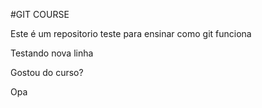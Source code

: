 #GIT COURSE

Este é um repositorio teste para ensinar como git funciona

Testando nova linha

Gostou do curso?

Opa
